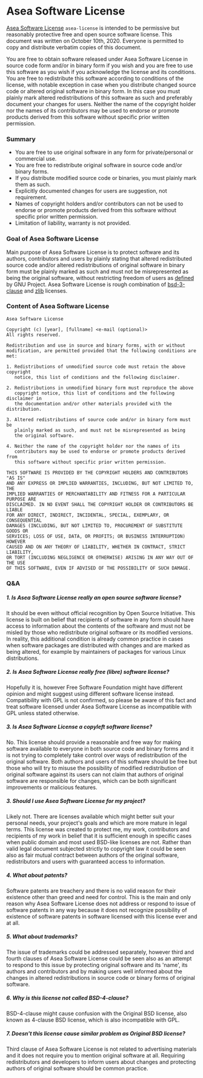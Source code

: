# Asea Software License

[Asea Software License](license/LICENSE.txt) ```asea-license``` is intended to be permissive but reasonably protective free and open source software license. This document was written on October 10th, 2020. Everyone is permitted to copy and distribute verbatim copies of this document.

You are free to obtain software released under Asea Software License in source code form and/or in binary form if you wish and you are free to use this software as you wish if you acknowledge the license and its conditions. You are free to redistribute this software according to conditions of the license, with notable exception in case when you distribute changed source code or altered original software in binary form. In this case you must plainly mark altered redistributions of this software as such and preferably document your changes for users. Neither the name of the copyright holder nor the names of its contributors may be used to endorse or promote products derived from this software without specific prior written permission.

### Summary

- You are free to use original software in any form for private/personal or commercial use.
- You are free to redistribute original software in source code and/or binary forms.
- If you distribute modified source code or binaries, you must plainly mark them as such.
- Explicitly documented changes for users are suggestion, not requirement.
- Names of copyright holders and/or contributors can not be used to endorse or promote products derived from this software without specific prior written permission.
- Limitation of liability, warranty is not provided.

### Goal of Asea Software License

Main purpose of Asea Software License is to protect software and its authors, contributors and users by plainly stating that altered redistributed source code and/or altered redistributions of original software in binary form must be plainly marked as such and must not be misrepresented as being the original software, without restricting freedom of users as [defined](https://www.gnu.org/philosophy/free-sw.html) by GNU Project. Asea Software License is rough combination of [bsd-3-clause](https://opensource.org/licenses/BSD-3-Clause) and [zlib](https://opensource.org/licenses/Zlib) licenses.

### Content of Asea Software License

```
Asea Software License

Copyright (c) [year], [fullname] <e-mail (optional)>
All rights reserved.

Redistribution and use in source and binary forms, with or without
modification, are permitted provided that the following conditions are met:

1. Redistributions of unmodified source code must retain the above copyright
   notice, this list of conditions and the following disclaimer.

2. Redistributions in unmodified binary form must reproduce the above
   copyright notice, this list of conditions and the following disclaimer in 
   the documentation and/or other materials provided with the distribution.

3. Altered redistributions of source code and/or in binary form must be
   plainly marked as such, and must not be misrepresented as being 
   the original software.

4. Neither the name of the copyright holder nor the names of its
   contributors may be used to endorse or promote products derived from
   this software without specific prior written permission.

THIS SOFTWARE IS PROVIDED BY THE COPYRIGHT HOLDERS AND CONTRIBUTORS "AS IS"
AND ANY EXPRESS OR IMPLIED WARRANTIES, INCLUDING, BUT NOT LIMITED TO, THE
IMPLIED WARRANTIES OF MERCHANTABILITY AND FITNESS FOR A PARTICULAR PURPOSE ARE
DISCLAIMED. IN NO EVENT SHALL THE COPYRIGHT HOLDER OR CONTRIBUTORS BE LIABLE
FOR ANY DIRECT, INDIRECT, INCIDENTAL, SPECIAL, EXEMPLARY, OR CONSEQUENTIAL
DAMAGES (INCLUDING, BUT NOT LIMITED TO, PROCUREMENT OF SUBSTITUTE GOODS OR
SERVICES; LOSS OF USE, DATA, OR PROFITS; OR BUSINESS INTERRUPTION) HOWEVER
CAUSED AND ON ANY THEORY OF LIABILITY, WHETHER IN CONTRACT, STRICT LIABILITY,
OR TORT (INCLUDING NEGLIGENCE OR OTHERWISE) ARISING IN ANY WAY OUT OF THE USE
OF THIS SOFTWARE, EVEN IF ADVISED OF THE POSSIBILITY OF SUCH DAMAGE.
```

### Q&A

##### 1. Is Asea Software License really an open source software license?
It should be even without official recognition by Open Source Initiative. This license is built on belief that recipients of software in any form should have access to information about the contents of the software and must not be misled by those who redistribute original software or its modified versions. In reality, this additional condition is already common practice in cases when software packages are distributed with changes and are marked as being altered, for example by maintainers of packages for various Linux distributions.

##### 2. Is Asea Software License really free (libre) software license?
Hopefully it is, however Free Software Foundation might have different opinion and might suggest using different software license instead. Compatibility with GPL is not confirmed, so please be aware of this fact and treat software licensed under Asea Software License as incompatible with GPL unless stated otherwise.

##### 3. Is Asea Software License a copyleft software license?
No. This license should provide a reasonable and free way for making software available to everyone in both source code and binary forms and it is not trying to completely take control over ways of redistribution of the original software. Both authors and users of this software should be free but those who will try to misuse the possibility of modified redistribution of original software against its users can not claim that authors of original software are responsible for changes, which can be both significant improvements or malicious features.

##### 3. Should I use Asea Software License for my project?
Likely not. There are licenses available which might better suit your personal needs, your project's goals and which are more mature in legal terms. This license was created to protect me, my work, contributors and recipients of my work in belief that it is sufficient enough in specific cases when public domain and most used BSD-like licenses are not. Rather than valid legal document subjected strictly to copyright law it could be seen also as fair mutual contract between authors of the original software, redistributors and users with guaranteed access to information.

##### 4. What about patents?
Software patents are treachery and there is no valid reason for their existence other than greed and need for control. This is the main and only reason why Asea Software License does not address or respond to issue of software patents in any way because it does not recognize possibility of existence of software patents in software licensed with this license ever and at all.

##### 5. What about trademarks?
The issue of trademarks could be addressed separately, however third and fourth clauses of Asea Software License could be seen also as an attempt to respond to this issue by protecting original software and its 'name', its authors and contributors and by making users well informed about the changes in altered redistributions in source code or binary forms of original software.

##### 6. Why is this license not called BSD-4-clause?
BSD-4-clause might cause confusion with the Original BSD license, also known as 4-clause BSD license, which is also incompatible with GPL.

##### 7. Doesn't this license cause similar problem as Original BSD license?
Third clause of Asea Software License is not related to advertising materials and it does not require you to mention original software at all. Requiring redistributors and developers to inform users about changes and protecting authors of original software should be common practice.

